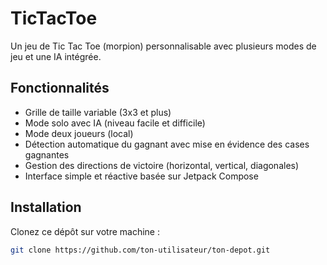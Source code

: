 # TicTacToe

Un jeu de Tic Tac Toe (morpion) personnalisable avec plusieurs modes de jeu et une IA intégrée.

## Fonctionnalités

- Grille de taille variable (3x3 et plus)
- Mode solo avec IA (niveau facile et difficile)
- Mode deux joueurs (local)
- Détection automatique du gagnant avec mise en évidence des cases gagnantes
- Gestion des directions de victoire (horizontal, vertical, diagonales)
- Interface simple et réactive basée sur Jetpack Compose

## Installation

Clonez ce dépôt sur votre machine :

```bash
git clone https://github.com/ton-utilisateur/ton-depot.git

